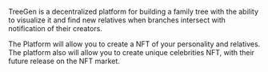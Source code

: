 TreeGen is а decentralized platform for building a family tree with the ability to visualize it and find new relatives when branches intersect with notification of their creators. 

The Platform will allow you to create a NFT of your personality and relatives. The platform also will allow you to create unique celebrities NFT, with their future release on the NFT market.
